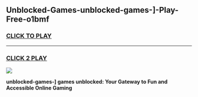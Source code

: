 
## Unblocked-Games-unblocked-games-]-Play-Free-o1bmf
<h3>
<a href="https://premium76.site?title=unblocked-games-]&ref=18A1">CLICK TO PLAY</a></h3>
<hr>

<h3>
<a href="https://premium76.site?title=unblocked-games-]&ref=18A1">CLICK 2 PLAY</a>
  
</h3>

<a href="https://premium76.site?title=unblocked-games-]&ref=18A1"><img src="https://clearcache.store/games.png"></a>


**unblocked-games-] games unblocked: Your Gateway to Fun and Accessible Online Gaming**
